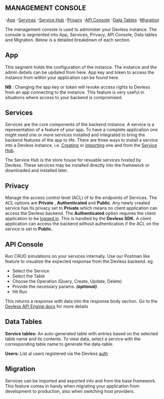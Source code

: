 ## MANAGEMENT CONSOLE

-[App](#app)
-[Services](#services)
-[Service Hub](#hub)
-[Privacy](#privacy)
-[API Console](#api-console)
-[Data Tables](#data-tables)
-[Migration](#migration)


The management console is used to administer your Devless instance. The console is segmented into App, Services, Privacy, API Console, Data tables and Migration. Below is a detailed breakdown of each section.

<a name="app"></a>
## App

This segment holds the configuration of the instance. The instance and the admin details can be updated from here. App key and token to access the instance from within your application can be found here.

**NB** : Changing the app key or token will revoke access rights to Devless from an app connecting to the instance. This feature is very useful in situations where access to your backend is compromised.

<a name="services"></a>
## Services

Services are the core components of the backend instance. A service is a representation of a feature of your app. To have a complete application one might need one or more services installed and integrated to bring the backend features of the app to life. There are three ways to install a service into a Devless instance, i.e. [Creating](/docs/{{version}}/service) or [importing](#migration) one and from the [Service Hub](#hub).

<a name=“hub”></a>
The Service Hub is the store house for resuable services hosted by Devless. These services may be installed directly into the framework or downloaded and installed later.

<a name="privacy"></a>
 ## Privacy

Manage the access control level (ACL) of to the endpoints of Services. The ACL options are **Private** , **Authenticated** and **Public**. Any newly created service has its privacy set to **Private** which means no client application can access the Devless backend. The **Authenticated** option requires the client application to be [logged in](/docs/{{version}}/auth). This is handled by the **Devless SDK.** A client application can access the backend without authentication if the ACL on the service is set to **Public.**

<a name="api-console"></a>
 ## API Console

Run CRUD simulations on your services internally. Use our Postman like feature to visualize the expected response from the Devless backend. eg
- Select the Service
- Select the Table
- Choose the Operation (Query, Create, Update, Delete)
- Provide the necessary params. ***(optional)***.
- Hit Run

This returns a response with data into the response body section. Go to the [Devless API Engine docs](https://github.com/DevlessTeam/docs/blob/master/api-engine.md) for more details

<a name="data-tables"></a>
 ## Data Tables
**Service tables:**
An auto-generated table with entries based on the selected table name and its contents. To view data, select a service with the corresponding table name to generate the data-table.

**Users:**
List al users registered via the Devless     [auth](/docs/{{version}}/auth) 

<a name="migration"></a>
 ## Migration

Services can be imported and exported into and from the base framework.
This feature comes in handy when migrating your application from development to production, also when switching host providers.
